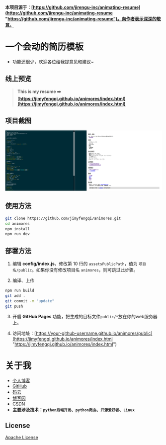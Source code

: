 ﻿**本项目源于：[https://github.com/jirengu-inc/animating-resume](https://github.com/jirengu-inc/animating-resume "https://github.com/jirengu-inc/animating-resume")。向作者表示深深的敬意。**

# 一个会动的简历模板
- 功能还很少，欢迎各位给我提意见和建议~

## 线上预览

> **This is my resume ➡️ [https://jimyfengqi.github.io/animores/index.html](https://jimyfengqi.github.io/animores/index.html)**

## 项目截图

[![枫奇丶宛南の个人简历](./screenshots/all_mini.png "枫奇丶宛南の个人简历")](https://jimyfengqi.github.io/animores/index.html "枫奇丶宛南の个人简历")

## 使用方法
```bash
git clone https://github.com/jimyfengqi/animores.git
cd animores
npm install
npm run dev
```

## 部署方法

1. 编辑 **config/index.js**，修改第 10 行的 `assetsPublicPath`，值为 `项目名/public`。如果你没有修改项目名 `animores`，则可跳过此步骤。

2. 编译、上传
```bash
npm run build
git add .
git commit -m "update"
git push
```
3. 开启 **GitHub Pages** 功能，把生成的目标文件`public/*`放在你的web服务器上。

4. 访问地址：[https://your-github-username.github.io/animores/public](https://jimyfengqi.github.io/animores/index.html "https://jimyfengqi.github.io/animores/index.html")

# 关于我
- [个人博客](https://jimyfengqi.github.io/)
- [GitHub](https://github.com/jimyfengqi)
- [码云](https://gitee.com/jimyfengqi)
- [博客园](https://www.cnblogs.com/aifengqi/)
- [CSDN](https://blog.csdn.net/qiqiyingse)
- **主要涉及技术：`python后端开发`、`python爬虫`、`开源爱好者`、`Linux`**

## License

[Apache License](./LICENSE)
